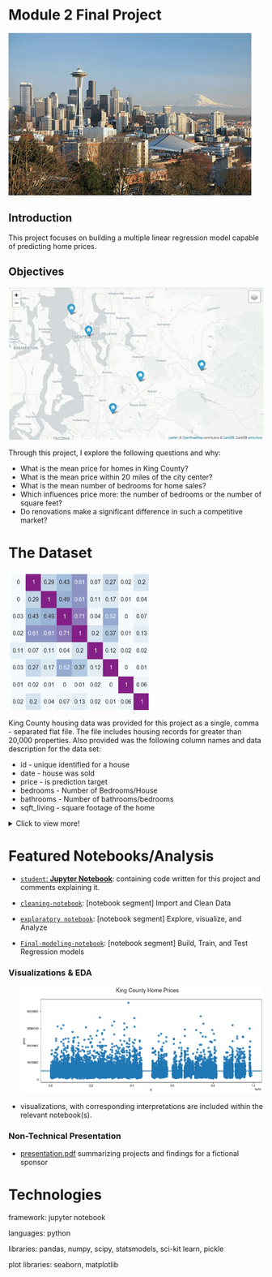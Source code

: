   <body>
    <h1>Module 2 Final Project</h1>
<p><img src="images\seattle-scenes.gif" alt="Images of Seattle"></p>
<h2>Introduction</h2>
<p>This project focuses on building a multiple linear regression model capable of predicting home prices.</p>
<h2>Objectives</h2>
<p><img src="images\check-waterfront-nulls.jpg" alt="Happy Clap GIF By The Boss Baby"></p>
<p>Through this project, I explore the following questions and why:</p>
<ul>

<li>What is the mean price for homes in King County?</li>
<li>What is the mean price within 20 miles of the city center?</li>
<li>What is the mean number of bedrooms for home sales?</li>
<li>Which influences price more: the number of bedrooms or the number of square feet?</li>
<li>Do renovations make a significant difference in such a competitive market?</li>

</ul>
<h1>The Dataset</h1>
<p><img src="images\correlations-heatmap.png" alt="correlations heatmap"></p>
<p>King County housing data was provided for this project as a single, comma - separated flat file. The file includes housing records for greater than 20,000 properties. Also provided was the following column names and data description for the data set:</p>
<ul>
<li>id - unique identified for a house</li>
<li>date - house was sold</li>
<li>price - is prediction target</li>
<li>bedrooms - Number of Bedrooms/House</li>
<li>bathrooms - Number of bathrooms/bedrooms</li>
<li>sqft_living - square footage of the home</li>
</ul>
<details>
  <summary>Click to view more!</summary>
<ul>
<li>sqft_lot - square footage of the lot</li>
<li>floors - floors (levels) in house</li>
<li>waterfront - House which has a view to a waterfront</li>
<li>view - Has been viewed</li>
<li>condition - How good the condition is ( Overall )</li>
<li>grade - overall grade given to the housing unit, based on King County grading system</li>
<li>sqft_above - square footage of house apart from basement</li>
<li>sqft_basement - square footage of the basement</li>
<li>yr_built - Built Year</li>
<li>yr_renovated - Year when house was renovated</li>
<li>zipcode - zip</li>
<li>lat - Latitude coordinate</li>
<li>long - Longitude coordinate</li>
<li>sqft_living15 - The square footage of interior housing living space for the nearest 15 neighbors</li>
<li>sqft_lot15 - The square footage of the land lots of the nearest 15 neighbors</li>
</ul>
</details>
<h1>Featured Notebooks/Analysis</h1>
<ul>
<li>
<p><a href="student.ipynb"><code style="font-family: Menlo, Consolas, &quot;DejaVu Sans Mono&quot;, monospace;">student</code>: <strong>Jupyter Notebook</strong></a>: containing code written for this project and comments explaining it.</p>
</li>
<li>
<p><a href="1-obtain-and scrub.ipynb"><code style="font-family: Menlo, Consolas, &quot;DejaVu Sans Mono&quot;, monospace;">cleaning-notebook</code></a>: [notebook segment] Import and Clean Data</p>
</li>
<li>
<p><a href="2-eda-and-transform.ipynb"><code style="font-family: Menlo, Consolas, &quot;DejaVu Sans Mono&quot;, monospace;">exploratory notebook</code></a>: [notebook segment] Explore, visualize, and Analyze</p>
</li>
<li>
<p><a href="3-model-and-conclude.ipynb"><code style="font-family: Menlo, Consolas, &quot;DejaVu Sans Mono&quot;, monospace;">Final-modeling-notebook</code></a>: [notebook segment] Build, Train, and Test Regression models</p>
</li>
</ul>
<h3>Visualizations &amp; EDA</h3>
<ul>
<p><img src="images\kc-prices-overview.png" alt="King County prices overview"></p>
<li>visualizations, with corresponding interpretations are included within the relevant notebook(s).</li>
</ul>
<h3>Non-Technical Presentation</h3>
<ul>
<li><a href="presentation.pdf">presentation.pdf</a> summarizing projects and findings for a fictional sponsor</li>
</ul>
<h1>Technologies</h1>
<p>framework: jupyter notebook</p>
<p>languages: python</p>
<p>libraries: pandas, numpy, scipy, statsmodels, sci-kit learn, pickle</p>
<p>plot libraries: seaborn, matplotlib</p>

  </body>
